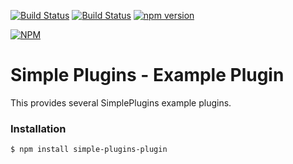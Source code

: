 [![Build Status](https://travis-ci.org/Orgun109uk/simple-plugins-plugin.svg)](https://travis-ci.org/Orgun109uk/simple-plugins-plugin)
[![Build Status](https://david-dm.org/orgun109uk/simple-plugins-plugin.png)](https://david-dm.org/orgun109uk/simple-plugins-plugin)
[![npm version](https://badge.fury.io/js/simple-plugins-plugin.svg)](http://badge.fury.io/js/simple-plugins-plugin)

[![NPM](https://nodei.co/npm/simple-plugins-plugin.png?downloads=true&downloadRank=true&stars=true)](https://nodei.co/npm/simple-plugins-plugin/)

# Simple Plugins - Example Plugin

This provides several SimplePlugins example plugins.

### Installation

```sh
$ npm install simple-plugins-plugin
```

